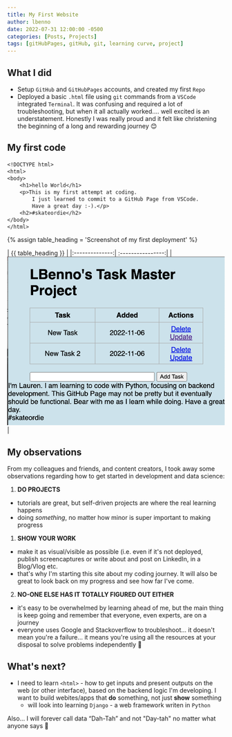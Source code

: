 ```yaml
---
title: My First Website
author: lbenno
date: 2022-07-31 12:00:00 -0500
categories: [Posts, Projects]
tags: [gitHubPages, gitHub, git, learning curve, project]
---
```

## What I did 

+ Setup `GitHub` and `GitHubPages` accounts, and created my first `Repo` 
+ Deployed a basic `.html` file using `git` commands from a `VSCode` integrated `Terminal`. 
It was confusing and required a lot of troubleshooting, but when it all actually worked.... well excited is an understatement.  Honestly I was really proud and it felt like christening the beginning of a long and rewarding journey :blush:

## My first code 

<div>

```
<!DOCTYPE html>
<html>
<body>
    <h1>hello World</h1>
    <p>This is my first attempt at coding.
        I just learned to commit to a GitHub Page from VSCode.
        Have a great day :-).</p>
    <h2>#skateordie</h2>
</body>
</html>
```

</div>

{% assign table_heading = 'Screenshot of my first deployment' %}

|         {{ table_heading }}        | 
|:--------------:| :----------------:| 
| ![dev image](https://github.com/lbenno/lbenno.github.io/blob/main/assets/img/task-manager.png?raw=true) |


## My observations
From my colleagues and friends, and content creators, I took away some observations regarding how to get started in development and data science: 

1. **DO PROJECTS**
+ tutorials are great, but self-driven projects are where the real learning happens
+ doing *something*, no matter how minor is super important to making  progress 

1. **SHOW YOUR WORK**
+ make it as visual/visible as possible (i.e. even if it's not deployed, publish screencaptures or write about and post on LinkedIn, in a Blog/Vlog etc.
+ that's why I'm starting this site about my coding journey.  It will also be great to look back on my progress and see how far I've come.

2. **NO-ONE ELSE HAS IT TOTALLY FIGURED OUT EITHER**
+ it's easy to be overwhelmed by learning ahead of me, but the main thing is keep going and remember that everyone, even experts, are on a journey
+ everyone uses Google and Stackoverflow to troubleshoot... it doesn't mean you're a failure... it means you're using all the resources at your disposal to solve problems independently 💪


## What's next? 
+ I need to learn `<html>` - how to get inputs and present outputs on the web (or other interface), based on the backend logic I'm developing. I want to build webites/apps that **do** something, not just **show** something
    + will look into learning `Django` - a web framework writen in `Python`


Also... I will forever call data “Dah-Tah” and not "Day-tah" no matter what anyone says 🤣
<br>




